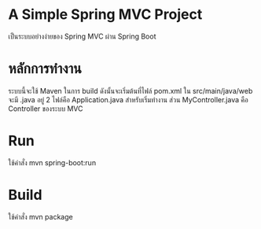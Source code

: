 # A Simple Spring MVC Project
เป็นระบบอย่างง่ายของ Spring MVC ผ่าน Spring Boot

# หลักการทำงาน
ระบบนี้จะใช้ Maven ในการ build ดังนั้นจะเริ่มต้นที่ไฟล์ pom.xml
ใน src/main/java/web จะมี .java อยู่ 2 ไฟล์คือ Application.java สำหรับเริ่มทำงาน 
ส่วน MyController.java คือ Controller ของระบบ MVC

# Run
ใช้คำสั่ง mvn spring-boot:run

# Build
ใช้คำสั่ง mvn package
